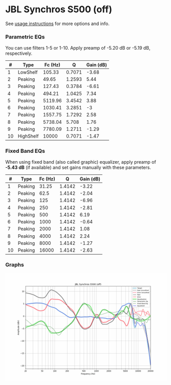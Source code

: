 # JBL Synchros S500 (off)
See [usage instructions](https://github.com/jaakkopasanen/AutoEq#usage) for more options and info.

### Parametric EQs
You can use filters 1-5 or 1-10. Apply preamp of -5.20 dB or -5.19 dB, respectively.

|   # | Type      |   Fc (Hz) |      Q |   Gain (dB) |
|-----|-----------|-----------|--------|-------------|
|   1 | LowShelf  |    105.33 | 0.7071 |       -3.68 |
|   2 | Peaking   |     49.65 | 1.2593 |        5.44 |
|   3 | Peaking   |    127.43 | 0.3784 |       -6.61 |
|   4 | Peaking   |    494.21 | 1.0425 |        7.34 |
|   5 | Peaking   |   5119.96 | 3.4542 |        3.88 |
|   6 | Peaking   |   1030.41 | 3.2851 |       -3    |
|   7 | Peaking   |   1557.75 | 1.7292 |        2.58 |
|   8 | Peaking   |   5738.04 | 5.708  |        1.76 |
|   9 | Peaking   |   7780.09 | 1.2711 |       -1.29 |
|  10 | HighShelf |  10000    | 0.7071 |       -1.47 |

### Fixed Band EQs
When using fixed band (also called graphic) equalizer, apply preamp of **-5.43 dB** (if available) and set gains manually with these parameters.

|   # | Type    |   Fc (Hz) |      Q |   Gain (dB) |
|-----|---------|-----------|--------|-------------|
|   1 | Peaking |     31.25 | 1.4142 |       -3.22 |
|   2 | Peaking |     62.5  | 1.4142 |       -2.04 |
|   3 | Peaking |    125    | 1.4142 |       -6.96 |
|   4 | Peaking |    250    | 1.4142 |       -2.81 |
|   5 | Peaking |    500    | 1.4142 |        6.19 |
|   6 | Peaking |   1000    | 1.4142 |       -0.64 |
|   7 | Peaking |   2000    | 1.4142 |        1.08 |
|   8 | Peaking |   4000    | 1.4142 |        2.24 |
|   9 | Peaking |   8000    | 1.4142 |       -1.27 |
|  10 | Peaking |  16000    | 1.4142 |       -2.63 |

### Graphs
![](./JBL%20Synchros%20S500%20(off).png)
